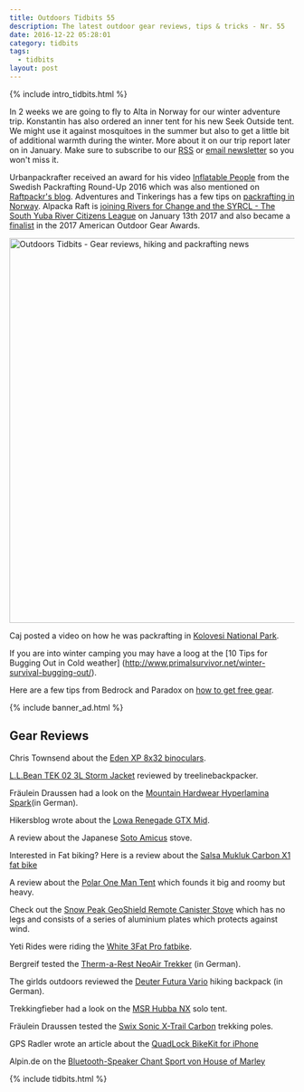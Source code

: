 ```yaml
---
title: Outdoors Tidbits 55
description: The latest outdoor gear reviews, tips & tricks - Nr. 55
date: 2016-12-22 05:28:01
category: tidbits
tags:
  - tidbits
layout: post
---
```

{% include intro_tidbits.html %}

In 2 weeks we are going to fly to Alta in Norway for our winter adventure trip. Konstantin has also ordered an inner tent for his new Seek Outside tent. We might use it against mosquitoes in the summer but also to get a little bit of additional warmth during the winter. More about it on our trip report later on in January. Make sure to subscribe to our [RSS](http://www.hikeventures.com/rss.xml) or [email newsletter](http://eepurl.com/tW5Dj) so you won't miss it.

Urbanpackrafter received an award for his video [Inflatable People](http://urbanpackrafter.com/Inflatable-People) from the Swedish Packrafting Round-Up 2016 which was also mentioned on [Raftpackr's blog](https://raftpackr.wordpress.com/2016/12/18/swedish-packraft-round-up-2016/). Adventures and Tinkerings has a few tips on [packrafting in Norway](http://adventuresandtinkerings.blogspot.no/2014/01/packrafting-in-norway.html?m=1). Alpacka Raft is [joining Rivers for Change and the SYRCL - The South Yuba River Citizens League](https://www.facebook.com/45935001641/posts/10153868152151642) on January 13th 2017 and also became a [finalist](https://www.facebook.com/45935001641/posts/10153871151801642) in the 2017 American Outdoor Gear Awards.

<a data-flickr-embed="true"  href="https://www.flickr.com/photos/90204224@N07/16347596307/in/album-72157650525740543/" title="Outdoors Tidbits - Gear reviews, hiking and packrafting news"><img src="https://c4.staticflickr.com/8/7399/16347596307_6bda2248a6_b.jpg" width="1024" height="680" alt="Outdoors Tidbits - Gear reviews, hiking and packrafting news"></a><script async src="//embedr.flickr.com/assets/client-code.js" charset="utf-8"></script>

<!--more-->

Caj posted a video on how he was packrafting in [Kolovesi National Park](https://www.youtube.com/watch?v=fgILVXZssbs).

If you are into winter camping you may have a loog at the [10 Tips for Bugging Out in Cold weather] (http://www.primalsurvivor.net/winter-survival-bugging-out/).

Here are a few tips from Bedrock and Paradox on [how to get free gear](https://bedrockandparadox.com/2016/12/13/how-to-get-free-gear/).

{% include banner_ad.html %}

## Gear Reviews

Chris Townsend about the [Eden XP 8x32 binoculars](http://www.christownsendoutdoors.com/2016/12/review-eden-xp-8x32-binoculars.html).

[L.L.Bean TEK 02 3L Storm Jacket](http://treelinebackpacker.com/2016/12/20/l-l-bean-tek-02-3l-storm-jacket-review/) reviewed by treelinebackpacker.

Fräulein Draussen had a look on the [Mountain Hardwear Hyperlamina Spark](http://fraeulein-draussen.de/mountain-hardwear-hyperlamina-spark-testbericht/)(in German).

Hikersblog wrote about the [Lowa Renegade GTX Mid](https://www.hikersblog.co.uk/lowa-renegade-gtx-mid-boot-review/).

A review about the Japanese [Soto Amicus](http://adventuresinstoving.blogspot.com/2016/12/review-soto-amicus.html) stove.

Interested in Fat biking? Here is a review about the [Salsa Mukluk Carbon X1 fat bike](https://www.bikerumor.com/2016/12/19/one-ride-review-salsas-fatter-mukluk-carbon-x1-fat-bike/)

A review about the [Polar One Man Tent](https://www.bikerumor.com/2016/12/20/review-poler-one-man-tent-big-roomy-bit-heavy/) which founds it big and roomy but heavy.

Check out the [Snow Peak GeoShield Remote Canister Stove](http://adventuresinstoving.blogspot.com/2016/12/review-snow-peak-geoshield-remote.html) which has no legs and consists of a series of aluminium plates which protects against wind.

Yeti Rides were riding the [White 3Fat Pro fatbike](http://www.yetirides.com/2016/12/white-3fat-pro-one-year-review.html).

Bergreif tested the [Therm-a-Rest NeoAir Trekker](http://www.bergreif.de/2016/12/05/therm-a-rest-neoair-trekker-test/) (in German).

The girlds outdoors reviewed the [Deuter Futura Vario](http://thegirloutdoors.co.uk/2016/12/10/deuter-futura-vario-review/) hiking backpack (in German).

Trekkingfieber had a look on the [MSR Hubba NX](https://www.trekkingfieber.de/2016/03/24/review-msr-hubba-nx/) solo tent.

Fräulein Draussen tested the  [Swix Sonic X-Trail Carbon](http://fraeulein-draussen.de/trekkingstock-test-swix-sonic-x-trail-carbon/) trekking poles.

GPS Radler wrote an article about the [QuadLock BikeKit for iPhone](http://gpsradler.de/test-technik/quadlock-bikekit-iphone-test/?pk_campaign=feed&pk_kwd=quadlock-bikekit-iphone-test)

Alpin.de on the [Bluetooth-Speaker Chant Sport von House of Marley](http://www.alpin.de/11364/artikel_test_house_of_marley_bluetooth-speaker_chant_sport.html)

{% include tidbits.html %}
